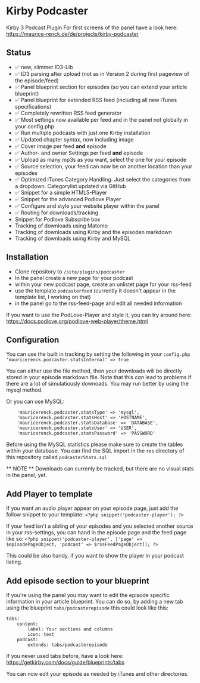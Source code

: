 # Kirby Podcaster

Kirby 3 Podcast Plugin
For first screens of the panel have a look here: https://maurice-renck.de/de/projects/kirby-podcaster

## Status

* ✅ new, slimmer ID3-Lib
* ✅ ID3 parsing after upload (not as in Version 2 during first pageview of the episode/feed)
* ✅ Panel blueprint section for episodes (so you can extend your article blueprint)
* ✅ Panel blueprint for extended RSS feed (including all new iTunes specifications)
* ✅ Completely rewritten RSS feed generator
* ✅ Most settings now available per feed and in the panel not globally in your config.php
* ✅ Run multiple podcasts with just one Kirby installation
* ✅ Updated chapter syntax, now including image
* ✅ Cover image per feed **and** episode
* ✅ Author- and owner Settings per feed **and** episode
* ✅ Upload as many mp3s as you want, select the one for your episode
* ✅ Source selection, your feed can now be on another location than your episodes
* ✅ Optimized iTunes Category Handling. Just select the categories from a dropdown. Categorylist updated via GitHub
* ✅ Snippet for a simple HTML5-Player
* ✅ Snippet for the advanced Podlove Player
* ✅ Configure and style your website player within the panel
* ✅ Routing for downloads/tracking
* Snippet for Podlove Subscribe box
* Tracking of downloads using Matomo
* Tracking of downloads using Kirby and the episoden markdown
* Tracking of downloads using Kirby and MySQL


## Installation

* Clone repository to `/site/plugins/podcaster`
* In the panel create a new page for your podcast
* within your new podcast page, create an unlistet page for your rss-feed
* use the template `podcasterfeed` (currently it doesn't appear in the template list, I working on that)
* in the panel go to the rss-feed-page and edit all needed information

If you want to use the PodLove-Player and style it, you can try around here: https://docs.podlove.org/podlove-web-player/theme.html

## Configuration

You can use the built in tracking by setting the following in your `config.php`
`'mauricerenck.podcaster.statsInternal' => true`

You can either use the file method, then your downloads will be directly stored in your episode markdown file. Note that this *can* lead to problems if there are a lot of simulatiously downoads. You may run better by using the mysql method. 

Or you can use MySQL:
```
    'mauricerenck.podcaster.statsType' => 'mysql',
    'mauricerenck.podcaster.statsHost' => 'HOSTNAME',
    'mauricerenck.podcaster.statsDatabase' => 'DATABASE',
    'mauricerenck.podcaster.statsUser' => 'USER',
    'mauricerenck.podcaster.statsPassword' => 'PASSWORD'
```
Before using the MySQL statistics please make sure to create the tables within your database. You can find the SQL import in the `res` directory of this repository called `podcasterStats.sql`

** NOTE ** Downloads can currenly be tracked, but there are no visual stats in the panel, yet.

## Add Player to template

If you want an audio player appear on your episode page, just add the follow snippet to your template: `<?php snippet('podcaster-player'); ?>`

If your feed isn't a sibling of your episodes and you selected another source in your rss-settings, you can hand in the episode page and the feed page like so: `<?php snippet('podcaster-player', ['page' => $episodePageObject, 'podcast' => $rssFeedPageObject]); ?>`

This could be also handy, if you want to show the player in your podcast listing.

## Add episode section to your blueprint

If you're using the panel you may want to edit the episode specific information in your article blueprint. You can do so, by adding a new tab using the blueprint `tabs/podcasterepisode` this could look like this:

```
tabs:
    content:
        label: Your sections and columns
        icon: text
    podcast:
        extends: tabs/podcasterepisode
```

If you never used tabs before, have a look here: https://getkirby.com/docs/guide/blueprints/tabs

You can now edit your episode as needed by iTunes and other directories.

